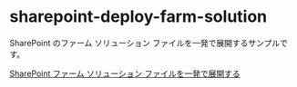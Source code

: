 # sharepoint-deploy-farm-solution

SharePoint のファーム ソリューション ファイルを一発で展開するサンプルです。

[SharePoint ファーム ソリューション ファイルを一発で展開する](https://blog.karamem0.dev/entry/2016/07/22/230000)
